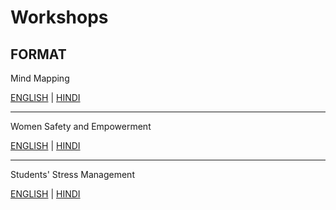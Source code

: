 # Workshops

## FORMAT

Mind Mapping

[ENGLISH](mmc.pdf) |
[HINDI](mmchindi.pdf)

----

Women Safety and Empowerment

[ENGLISH](wsae.pdf) |
[HINDI](wsaehindi.pdf)

----

Students' Stress Management

[ENGLISH](students.pdf) |
[HINDI](students-hindi.pdf)
